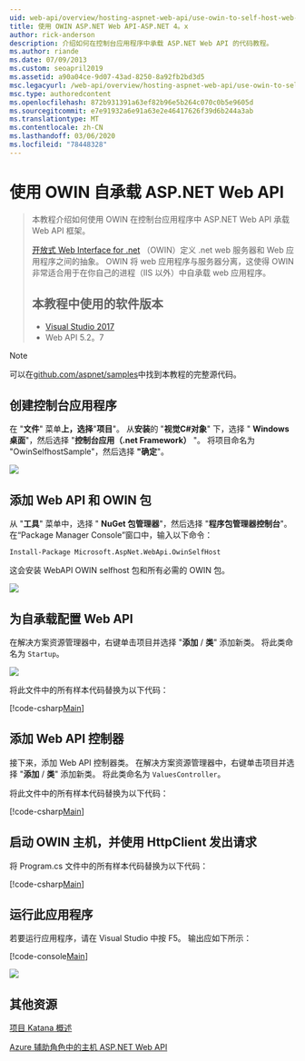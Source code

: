 ```yaml
---
uid: web-api/overview/hosting-aspnet-web-api/use-owin-to-self-host-web-api
title: 使用 OWIN ASP.NET Web API-ASP.NET 4。x
author: rick-anderson
description: 介绍如何在控制台应用程序中承载 ASP.NET Web API 的代码教程。
ms.author: riande
ms.date: 07/09/2013
ms.custom: seoapril2019
ms.assetid: a90a04ce-9d07-43ad-8250-8a92fb2bd3d5
msc.legacyurl: /web-api/overview/hosting-aspnet-web-api/use-owin-to-self-host-web-api
msc.type: authoredcontent
ms.openlocfilehash: 872b931391a63ef82b96e5b264c070c0b5e9605d
ms.sourcegitcommit: e7e91932a6e91a63e2e46417626f39d6b244a3ab
ms.translationtype: MT
ms.contentlocale: zh-CN
ms.lasthandoff: 03/06/2020
ms.locfileid: "78448328"
---
```

# <a name="use-owin-to-self-host-aspnet-web-api"></a>使用 OWIN 自承载 ASP.NET Web API 

> 本教程介绍如何使用 OWIN 在控制台应用程序中 ASP.NET Web API 承载 Web API 框架。
>
> [开放式 Web Interface for .net](http://owin.org) （OWIN）定义 .net web 服务器和 Web 应用程序之间的抽象。 OWIN 将 web 应用程序与服务器分离，这使得 OWIN 非常适合用于在你自己的进程（IIS 以外）中自承载 web 应用程序。
>
> ## <a name="software-versions-used-in-the-tutorial"></a>本教程中使用的软件版本
>
>
> - [Visual Studio 2017](https://visualstudio.microsoft.com/downloads/) 
> - Web API 5.2。7

> [!NOTE]
> 可以在[github.com/aspnet/samples](https://github.com/aspnet/samples/tree/master/samples/aspnet/WebApi/OwinSelfhostSample)中找到本教程的完整源代码。

## <a name="create-a-console-application"></a>创建控制台应用程序

在 "**文件**" 菜单**上，选择**"**项目**"。 从**安装**的 "**视觉C#对象**" 下，选择 " **Windows 桌面**"，然后选择 "**控制台应用（.net Framework）** "。 将项目命名为 "OwinSelfhostSample"，然后选择 **"确定**"。

[![](use-owin-to-self-host-web-api/_static/image7.png)](use-owin-to-self-host-web-api/_static/image7.png)

## <a name="add-the-web-api-and-owin-packages"></a>添加 Web API 和 OWIN 包

从 "**工具**" 菜单中，选择 " **NuGet 包管理器**"，然后选择 "**程序包管理器控制台**"。 在“Package Manager Console”窗口中，输入以下命令：

`Install-Package Microsoft.AspNet.WebApi.OwinSelfHost`

这会安装 WebAPI OWIN selfhost 包和所有必需的 OWIN 包。

[![](use-owin-to-self-host-web-api/_static/image4.png)](use-owin-to-self-host-web-api/_static/image3.png)

## <a name="configure-web-api-for-self-host"></a>为自承载配置 Web API

在解决方案资源管理器中，右键单击项目并选择 "**添加** / **类**" 添加新类。 将此类命名为 `Startup`。

![](use-owin-to-self-host-web-api/_static/image5.png)

将此文件中的所有样本代码替换为以下代码：

[!code-csharp[Main](use-owin-to-self-host-web-api/samples/sample1.cs)]

## <a name="add-a-web-api-controller"></a>添加 Web API 控制器

接下来，添加 Web API 控制器类。 在解决方案资源管理器中，右键单击项目并选择 "**添加** / **类**" 添加新类。 将此类命名为 `ValuesController`。

将此文件中的所有样本代码替换为以下代码：

[!code-csharp[Main](use-owin-to-self-host-web-api/samples/sample2.cs)]

## <a name="start-the-owin-host-and-make-a-request-with-httpclient"></a>启动 OWIN 主机，并使用 HttpClient 发出请求

将 Program.cs 文件中的所有样本代码替换为以下代码：

[!code-csharp[Main](use-owin-to-self-host-web-api/samples/sample3.cs)]

## <a name="run-the-application"></a>运行此应用程序

若要运行应用程序，请在 Visual Studio 中按 F5。 输出应如下所示：

[!code-console[Main](use-owin-to-self-host-web-api/samples/sample4.cmd)]

![](use-owin-to-self-host-web-api/_static/image6.png)

## <a name="additional-resources"></a>其他资源

[项目 Katana 概述](../../../aspnet/overview/owin-and-katana/an-overview-of-project-katana.md)

[Azure 辅助角色中的主机 ASP.NET Web API](host-aspnet-web-api-in-an-azure-worker-role.md)
